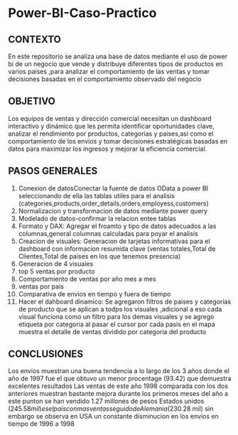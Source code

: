 # Power-BI-Caso-Practico
## CONTEXTO
En este repositorio se analiza una base de datos mediante el uso de power bi de un negocio que vende y distribuye diferentes tipos de productos en varios países ,para analizar el comportamiento de las ventas y tomar decisiones basadas en el comportamiento observado del negocio

## OBJETIVO
Los equipos de ventas y dirección comercial necesitan un dashboard interactivo y dinámico que les permita identificar oportunidades clave, analizar el rendimiento por productos, categorias y paises,asi como el comportamiento de los envios y tomar decisiones estratégicas basadas en datos para maximizar los ingresos y mejorar la eficiencia comercial.

## PASOS GENERALES
1. Conexion de datosConectar la fuente de datos OData a power BI seleccionando de ella las tablas utiles para el analisis (categories,products,order_details,orders,employess,customers)
2. Normalizacion y transformacion de datos mediante power query
3. Modelado de datos-confirmar la relacion entee tablas
4. Formato y DAX: Agregar el froamto y tipo de datos adecuados a las columnas,general columnas calculadas para poyar el analisis
5. Creacion de visuales: Generacion de tarjetas informativas para el dashboard con informacion resumida clave (ventas totales,Total de Clientes,Total de paises en los que tenemos presencia)
6. Generacion de 4 visuales
7. top 5  ventas por producto
8. Comportamiento de ventas por año mes a mes
9. ventas por pais
10. Comparativa de envios en tiempo y fuera de tiempo
11. Hacer el dahboard dinamico: Se agregaron filtros de paises y categorias de producto que se aplican a todps los visuales ,adicional a eso cada visual funciona como un filtro para los demas visuales y se agrego etiqueta por categoria al pasar el cursor por cada pasis en el mapa muestra el detalle de ventas dividido por categoria del producto
## CONCLUSIONES
Los envios muestran una buena tendencia a lo largo de los 3 años donde el año de 1997 fue el que obtuvo un menor procentage (93.42) que demuestra excelentes resultados
Las ventas de este año 1998 comparada con los dos anteriores muestran bastante mejora durante los primeros meses del año
a este punton se han vendido 1.27 millones de pesos 
Estados unidos ($245.58 mil) es el pais con mas ventas seguido de Alemania ($230.28 mil) sin embargo se observa en USA un constante disminucion en los envios en tiempo de 1996 a 1998
